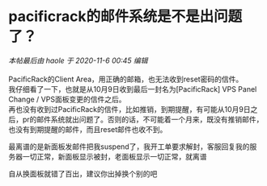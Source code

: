 # pacificrack的邮件系统是不是出问题了？


<i class="pstatus"> 本帖最后由 haole 于 2020-11-6 00:45 编辑 </i><br />
<br />
PacificRack的Client Area，用正确的邮箱，也无法收到reset密码的信件。<br />
我仔细看了一下，也就是从10月9日收到最后一封名为[PacificRack] VPS Panel Change / VPS面板变更的信件之后。<br />
再也没有收到过PacificRack的信件，比如推销，到期提醒，有可能从10月9日之后，pr的邮件系统就出问题了。否则的话，不可能着一个月来，既没有推销邮件，也没有到期提醒的邮件，而且reset邮件也收不到。<br />
<img id="aimg_KE5fF" onclick="zoom(this, this.src, 0, 0, 0)" class="zoom" src="https://i.loli.net/2020/11/06/abrYlK52JgHUXm6.png" onmouseover="img_onmouseoverfunc(this)" onload="thumbImg(this)" border="0" alt="" />

最离谱的是新面板发邮件把我suspend了，我开工单要求解封，客服回复我的服务器一切正常，新面板显示被封，老面板显示一切正常，就离谱

自从换面板就错了百出，建议你出掉换个别的吧<img id="aimg_yB0h0" onclick="zoom(this, this.src, 0, 0, 0)" class="zoom" src="https://cdn.jsdelivr.net/gh/hishis/forum-master/public/images/patch.gif" onmouseover="img_onmouseoverfunc(this)" onload="thumbImg(this)" border="0" alt="" />
